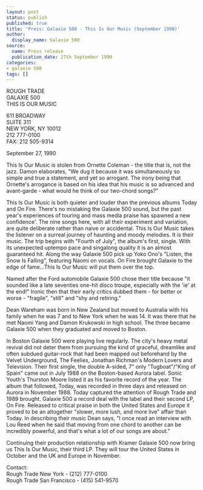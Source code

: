 ```yaml
---
layout: post
status: publish
published: true
title: 'Press: Galaxie 500 - This Is Our Music (September 1990)'
author:
  display_name: Galaxie 500
source:
  name: Press release
  publication_date: 27th September 1990
categories:
- galaxie 500
tags: []
---
```

ROUGH TRADE  
GALAXIE 500  
THIS IS OUR MUSIC

611 BROADWAY  
SUITE 311  
NEW YORK, NY 10012  
212 777-0100  
FAX: 212 505-9314

September 27, 1990

This Is Our Music is stolen from Ornette Coleman - the title that is, not the
jazz. Damon elaborates, "We dug it because it was simultaneously so simple and
true a statement, and yet so arrogant. The irony being that Ornette's
arrogance is based on his idea that his music is so advanced and avant-garde -
what would he think of our two-chord songs?"

This Is Our Music is both quieter and louder than the previous albums Today
and On Fire. There's no mistaking the Galaxie 500 sound, but the past year's
experiences of touring and mass media praise has spawned a new confidence'.
The nine songs here, with all their experiment and variation, are quite
deliberate rather than naive or accidental. This Is Our Music takes the
listener on a surreal journey of haunting and moody melodies. It is their
music. The trip begins with "Fourth of July", the album's first, single. With
its unexpected uptempo pace and singalong quality it is an almost guaranteed
hit. Along the way Galaxie 500 pick up Yoko Ono's "Listen, the Snow Is
Falling", featuring Naomi on vocals. On Fire brought Galaxie to the edge of
fame...This Is Our Music will put them over the top.

Named after the Ford automobile Galaxie 500 chose their title because "it
sounded like a late seventies one-hit disco troupe, especially with the 'ie'
at the end!" Ironic then that their early critics dubbed them - for better or
worse - "fragile", "still" and "shy and retiring."

Dean Wareham was born in New Zealand but moved to Australia with his family
when he was 7 and to New York when he was 14. It was there that he met Naomi
Yang and Damon Krukowski in high school. The three became Galaxie 500 when
they graduated and moved to Boston.

In Boston Galaxie 500 were playing live regularly. The city's heavy metal
revival did not deter them from pursuing the kind of graceful, dreamlike and
often subdued guitar-rock that had been mapped out beforehand by the Velvet
Underground, The Feelies, Jonathan Richman's Modern Lovers and Television.
Their first single, the double A-sided, 7" only "Tugboat"/"King of Spain" came
out in July 1988 on the Boston-based Aurora label. Sonic Youth's Thurston
Moore listed it as his favorite record of the year. The album that followed,
Today, was recorded in three days and released on Aurora in November 1988.
Today captured the attention of Rough Trade and 1989 brought. Galaxie 500 a
record deal with the label and their second LP, On Fire. Released to critical
praise in both the United States and Europe it proved to be an altogether
"slower, more lush, and more live" affair than Today. In describing their
music Dean says, "I once read an interview with Lou Reed when he said that
moving from one chord to another can be incredibly powerful, and that's what a
lot of our songs are about."

Continuing their production relationship with Kramer Galaxie 500 now bring us
This Is Our Music, their third LP. They will tour the United States in October
and the UK and Europe in November.

Contact:  
Rough Trade New York - (212) 777-0100  
Rough Trade San Francisco - (415) 541-9570

